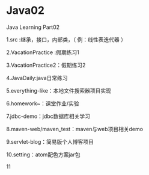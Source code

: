 # Java02
Java Learning Part02

1.src :继承，接口，内部类，（ 例：线性表迭代器 ）

2.VacationPractice :假期练习1

3.VacationPractice2：假期练习2

4.JavaDaily:java日常练习

5.everything-like：本地文件搜索器项目实现

6.homework~：课堂作业/实验

7.jdbc-demo：jdbc数据库相关学习

8.maven-web/maven_test：maven与web项目相关demo

9.servlet-blog：简易版个人博客项目

10.setting：atom配色方案jar包




11
